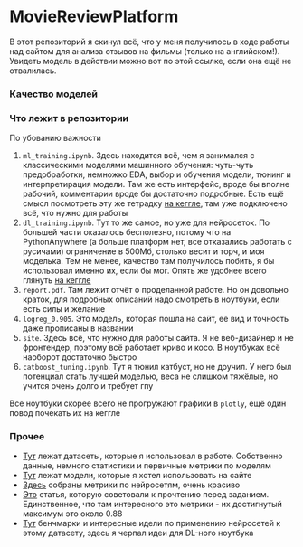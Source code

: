 # MovieReviewPlatform

В этот репозиторий я скинул всё, что у меня получилось в ходе работы над сайтом для анализа отзывов на фильмы (только на английском!). Увидеть модель в действии можно вот по этой ссылке, если она ещё не отвалилась.

### Качество моделей

### Что лежит в репозитории

По убованию важности

1. `ml_training.ipynb`. Здесь находится всё, чем я занимался с классическими моделями машинного обучения: чуть-чуть предобработки, немножко EDA, выбор и обучения модели, тюнинг и интерпретирация модели. Там же есть интерфейс, вроде бы вполне рабочий, комментарии вроде бы достаточно подробные. Есть ещё смысл посмотреть эту же тетрадку [на кеггле](https://www.kaggle.com/code/yaustal/test-task-rosatom/notebook), там уже подключено всё, что нужно для работы
2. `dl_training.ipynb`. Тут то же самое, но уже для нейросеток. По большей части оказалось бесполезно, потому что на PythonAnywhere (а больше платформ нет, все отказались работать с русичами) ограничение в 500Мб, столько весит и торч, и моя моделька. Тем не менее, качество там получилось побить, я бы использовал именно их, если бы мог. Опять же удобнее всего глянуть [на кеггле]()
3. `report.pdf`. Там лежит отчёт о проделанной работе. Но он довольно краток, для подробных описаний надо смотреть в ноутбуки, если есть силы и желание
4. `logreg_0.905`. Это модель, которая пошла на сайт, её вид и точность даже прописаны в названии
5. `site`. Здесь всё, что нужно для работы сайта. Я не веб-дизайнер и не фронтендер, поэтому всё работает криво и косо. В ноутбуках всё наоборот достаточно быстро
6. `catboost_tuning.ipynb`. Тут я тюнил катбуст, но не доучил. У него был потенциал стать лучшей моделью, веса не слишком тяжёлые, но учится очень долго и требует гпу

Все ноутбуки скорее всего не прогружают графики в `plotly`, ещё один повод почекать их на кеггле

### Прочее

- [Тут](https://kaggle.com/datasets/72db9336f0d4d66b8187e1a072b315876c321e39837976fd538316f627b0feb8) лежат датасеты, которые я использовал в работе. Собственно данные, немного статистики и первичные метрики по моделям       
- [Тут](https://kaggle.com/datasets/72db9336f0d4d66b8187e1a072b315876c321e39837976fd538316f627b0feb8) лежат модели, которые я хотел использовать на сайте      
- [Здесь](https://wandb.ai/lerostre/IMDB_review_sentiment_analysis?workspace=user-lerostre) собраны метрики по нейросетям, очень красиво      
- [Это](https://ai.stanford.edu/~amaas/papers/wvSent_acl2011.pdf) статья, которую советовали к прочтению перед заданием. Единственное, что там интересного это метрики - их достигнутый максимум это около 0.88
- [Тут](https://paperswithcode.com/sota/sentiment-analysis-on-imdb) бенчмарки и интересные идели по применению нейросетей к этому датасету, здесь я черпал идеи для DL-ного ноутбука
